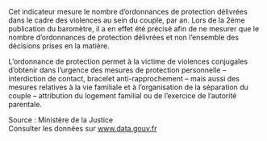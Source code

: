 <p>
  Cet indicateur mesure le nombre d’ordonnances de protection délivrées dans le cadre des violences au sein du couple, par an. Lors de la 2ème publication du baromètre, il a en effet été précisé afin de ne mesurer que le nombre d’ordonnances de protection délivrées et non l’ensemble des décisions prises en la matière. 
</p>
<p>
  L’ordonnance de protection permet à la victime de violences conjugales d’obtenir dans l’urgence des mesures de protection personnelle – interdiction de contact, bracelet anti-rapprochement – mais aussi des mesures relatives à la vie familiale et à l’organisation de la séparation du couple – attribution du logement familial ou de l’exercice de l’autorité parentale.
</p>
<p class="font-italic body-2">Source : Ministère de la Justice <br> Consulter les données sur <a target="_blank" href="https://www.data.gouv.fr/fr/datasets/barometre-des-resultats-de-laction-publique/">www.data.gouv.fr</a></p>
